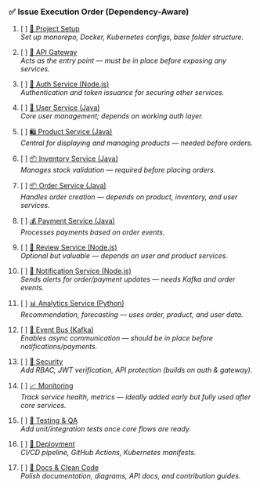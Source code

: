 
### ✅ Issue Execution Order (Dependency-Aware)

1. [ ] [📁 Project Setup](https://github.com/mrajkishor/ecommerce-application/issues/1)  
   _Set up monorepo, Docker, Kubernetes configs, base folder structure._

2. [ ] [🚀 API Gateway](https://github.com/mrajkishor/ecommerce-application/issues/4)  
   _Acts as the entry point — must be in place before exposing any services._

3. [ ] [🔐 Auth Service (Node.js)](https://github.com/mrajkishor/ecommerce-application/issues/2)  
   _Authentication and token issuance for securing other services._

4. [ ] [👤 User Service (Java)](https://github.com/mrajkishor/ecommerce-application/issues/3)  
   _Core user management; depends on working auth layer._

5. [ ] [🛍️ Product Service (Java)](https://github.com/mrajkishor/ecommerce-application/issues/5)  
   _Central for displaying and managing products — needed before orders._

6. [ ] [📦 Inventory Service (Java)](https://github.com/mrajkishor/ecommerce-application/issues/9)  
   _Manages stock validation — required before placing orders._

7. [ ] [📦 Order Service (Java)](https://github.com/mrajkishor/ecommerce-application/issues/7)  
   _Handles order creation — depends on product, inventory, and user services._

8. [ ] [💰 Payment Service (Java)](https://github.com/mrajkishor/ecommerce-application/issues/8)  
   _Processes payments based on order events._

9. [ ] [💬 Review Service (Node.js)](https://github.com/mrajkishor/ecommerce-application/issues/6)  
   _Optional but valuable — depends on user and product services._

10. [ ] [📧 Notification Service (Node.js)](https://github.com/mrajkishor/ecommerce-application/issues/10)  
   _Sends alerts for order/payment updates — needs Kafka and order events._

11. [ ] [📊 Analytics Service (Python)](https://github.com/mrajkishor/ecommerce-application/issues/11)  
   _Recommendation, forecasting — uses order, product, and user data._

12. [ ] [🎯 Event Bus (Kafka)](https://github.com/mrajkishor/ecommerce-application/issues/12)  
   _Enables async communication — should be in place before notifications/payments._

13. [ ] [🔐 Security](https://github.com/mrajkishor/ecommerce-application/issues/14)  
   _Add RBAC, JWT verification, API protection (builds on auth & gateway)._

14. [ ] [📈 Monitoring](https://github.com/mrajkishor/ecommerce-application/issues/15)  
   _Track service health, metrics — ideally added early but fully used after core services._

15. [ ] [🧪 Testing & QA](https://github.com/mrajkishor/ecommerce-application/issues/13)  
   _Add unit/integration tests once core flows are ready._

16. [ ] [🚀 Deployment](https://github.com/mrajkishor/ecommerce-application/issues/16)  
   _CI/CD pipeline, GitHub Actions, Kubernetes manifests._

17. [ ] [🧹 Docs & Clean Code](https://github.com/mrajkishor/ecommerce-application/issues/17)  
   _Polish documentation, diagrams, API docs, and contribution guides._


